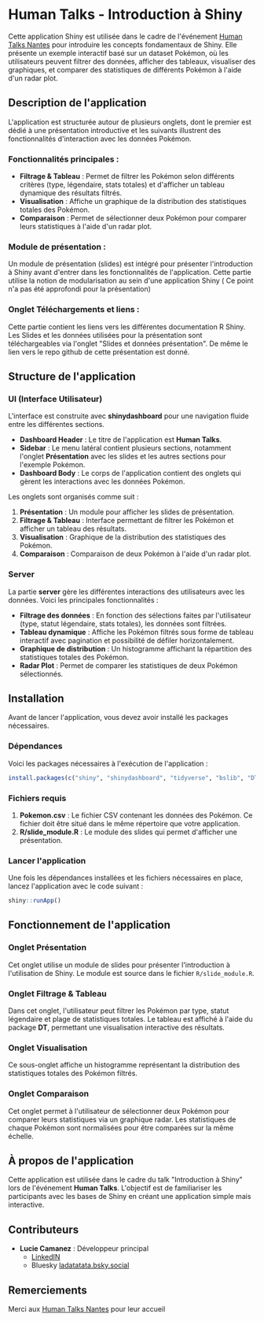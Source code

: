 
# Human Talks - Introduction à Shiny

Cette application Shiny est utilisée dans le cadre de l'événement [Human Talks Nantes](https://humantalks.com/cities/nantes) pour introduire les concepts fondamentaux de Shiny. Elle présente un exemple interactif basé sur un dataset Pokémon, où les utilisateurs peuvent filtrer des données, afficher des tableaux, visualiser des graphiques, et comparer des statistiques de différents Pokémon à l'aide d'un radar plot.

## Description de l'application

L'application est structurée autour de plusieurs onglets, dont le premier est dédié à une présentation introductive et les suivants illustrent des fonctionnalités d'interaction avec les données Pokémon.

### Fonctionnalités principales :
- **Filtrage & Tableau** : Permet de filtrer les Pokémon selon différents critères (type, légendaire, stats totales) et d'afficher un tableau dynamique des résultats filtrés.
- **Visualisation** : Affiche un graphique de la distribution des statistiques totales des Pokémon.
- **Comparaison** : Permet de sélectionner deux Pokémon pour comparer leurs statistiques à l'aide d'un radar plot.

### Module de présentation :
Un module de présentation (slides) est intégré pour présenter l'introduction à Shiny avant d'entrer dans les fonctionnalités de l'application.
Cette partie utilise la notion de modularisation au sein d'une application Shiny ( Ce point n'a pas été approfondi pour la présentation)


### Onglet Téléchargements et liens :
Cette partie contient les liens vers les différentes documentation R Shiny.
Les Slides et les données utilisées pour la présentation sont téléchargeables via l'onglet "Slides et données présentation". De même le lien vers le repo github de cette présentation est donné.


## Structure de l'application

### UI (Interface Utilisateur)
L'interface est construite avec **shinydashboard** pour une navigation fluide entre les différentes sections.

- **Dashboard Header** : Le titre de l'application est **Human Talks**.
- **Sidebar** : Le menu latéral contient plusieurs sections, notamment l'onglet **Présentation** avec les slides et les autres sections pour l'exemple Pokémon.
- **Dashboard Body** : Le corps de l'application contient des onglets qui gèrent les interactions avec les données Pokémon.

Les onglets sont organisés comme suit :
1. **Présentation** : Un module pour afficher les slides de présentation.
2. **Filtrage & Tableau** : Interface permettant de filtrer les Pokémon et afficher un tableau des résultats.
3. **Visualisation** : Graphique de la distribution des statistiques des Pokémon.
4. **Comparaison** : Comparaison de deux Pokémon à l'aide d'un radar plot.

### Server
La partie **server** gère les différentes interactions des utilisateurs avec les données. Voici les principales fonctionnalités :
- **Filtrage des données** : En fonction des sélections faites par l'utilisateur (type, statut légendaire, stats totales), les données sont filtrées.
- **Tableau dynamique** : Affiche les Pokémon filtrés sous forme de tableau interactif avec pagination et possibilité de défiler horizontalement.
- **Graphique de distribution** : Un histogramme affichant la répartition des statistiques totales des Pokémon.
- **Radar Plot** : Permet de comparer les statistiques de deux Pokémon sélectionnés.

## Installation

Avant de lancer l'application, vous devez avoir installé les packages nécessaires.

### Dépendances

Voici les packages nécessaires à l'exécution de l'application :

```r
install.packages(c("shiny", "shinydashboard", "tidyverse", "bslib", "DT", "shinyjs", "fmsb", "scales"))
```

### Fichiers requis

1. **Pokemon.csv** : Le fichier CSV contenant les données des Pokémon. Ce fichier doit être situé dans le même répertoire que votre application.
2. **R/slide_module.R** : Le module des slides qui permet d'afficher une présentation.

### Lancer l'application

Une fois les dépendances installées et les fichiers nécessaires en place, lancez l'application avec le code suivant :

```r
shiny::runApp()
```

## Fonctionnement de l'application

### Onglet Présentation
Cet onglet utilise un module de slides pour présenter l'introduction à l'utilisation de Shiny. Le module est source dans le fichier `R/slide_module.R`.

### Onglet Filtrage & Tableau
Dans cet onglet, l'utilisateur peut filtrer les Pokémon par type, statut légendaire et plage de statistiques totales. Le tableau est affiché à l'aide du package **DT**, permettant une visualisation interactive des résultats.

### Onglet Visualisation
Ce sous-onglet affiche un histogramme représentant la distribution des statistiques totales des Pokémon filtrés.

### Onglet Comparaison
Cet onglet permet à l'utilisateur de sélectionner deux Pokémon pour comparer leurs statistiques via un graphique radar. Les statistiques de chaque Pokémon sont normalisées pour être comparées sur la même échelle.

## À propos de l'application

Cette application est utilisée dans le cadre du talk "Introduction à Shiny" lors de l'événement **Human Talks**. L'objectif est de familiariser les participants avec les bases de Shiny en créant une application simple mais interactive.

## Contributeurs

- **Lucie Camanez** : Développeur principal
  - [LinkedIN](https://www.linkedin.com/in/luciecamanez/)
  - Bluesky [ladatatata.bsky.social](https://web-cdn.bsky.app/profile/ladatatata.bsky.social)

## Remerciements

Merci aux [Human Talks Nantes](https://humantalks.com/cities/nantes) pour leur accueil 


